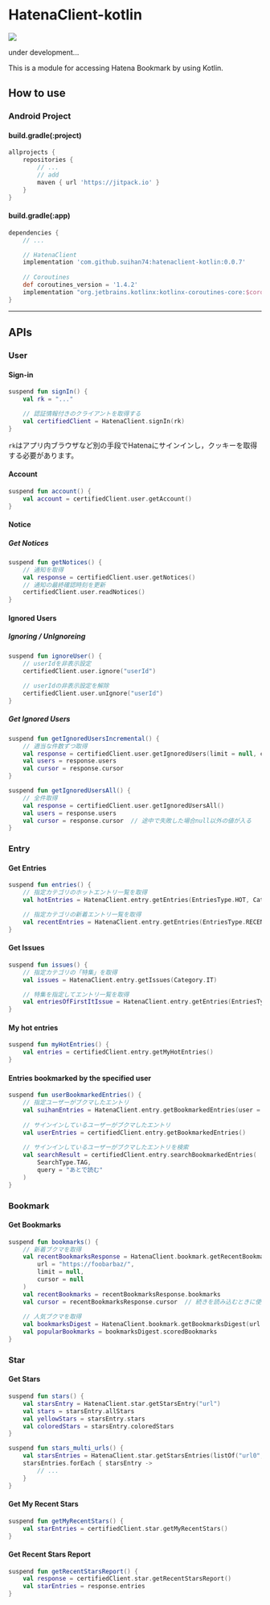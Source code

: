 # HatenaClient-kotlin

[![](https://jitpack.io/v/suihan74/HatenaClient-kotlin.svg)](https://jitpack.io/#suihan74/HatenaClient-kotlin)

under development...

This is a module for accessing Hatena Bookmark by using Kotlin.

## How to use

### Android Project

#### build.gradle(:project)

```gradle:build.gradle
allprojects {
    repositories {
        // ...
        // add
        maven { url 'https://jitpack.io' }
    }
}
```

#### build.gradle(:app)

```gradle
dependencies {
    // ...

    // HatenaClient
    implementation 'com.github.suihan74:hatenaclient-kotlin:0.0.7'
    
    // Coroutines
    def coroutines_version = '1.4.2'
    implementation "org.jetbrains.kotlinx:kotlinx-coroutines-core:$coroutines_version"
}
```

---

## APIs

### User

#### Sign-in

```kt
suspend fun signIn() {
    val rk = "..."

    // 認証情報付きのクライアントを取得する
    val certifiedClient = HatenaClient.signIn(rk)
}
```

`rk`はアプリ内ブラウザなど別の手段でHatenaにサインインし，クッキーを取得する必要があります。

#### Account

```kt
suspend fun account() {
    val account = certifiedClient.user.getAccount()
}
```

#### Notice

##### Get Notices

```kt
suspend fun getNotices() {
    // 通知を取得
    val response = certifiedClient.user.getNotices()
    // 通知の最終確認時刻を更新
    certifiedClient.user.readNotices()
}
```

#### Ignored Users

##### Ignoring / UnIgnoreing

```kt
suspend fun ignoreUser() {
    // userIdを非表示設定
    certifiedClient.user.ignore("userId")
    
    // userIdの非表示設定を解除
    certifiedClient.user.unIgnore("userId")
}
```

##### Get Ignored Users

```kt
suspend fun getIgnoredUsersIncremental() {
    // 適当な件数ずつ取得
    val response = certifiedClient.user.getIgnoredUsers(limit = null, cursor = null)
    val users = response.users
    val cursor = response.cursor
}
```

```kt
suspend fun getIgnoredUsersAll() {
    // 全件取得
    val response = certifiedClient.user.getIgnoredUsersAll()
    val users = response.users
    val cursor = response.cursor  // 途中で失敗した場合null以外の値が入る
}
```

### Entry

#### Get Entries

```kt
suspend fun entries() {
    // 指定カテゴリのホットエントリ一覧を取得
    val hotEntries = HatenaClient.entry.getEntries(EntriesType.HOT, Category.ALL)

    // 指定カテゴリの新着エントリ一覧を取得
    val recentEntries = HatenaClient.entry.getEntries(EntriesType.RECENT, Category.ALL)
}
```

#### Get Issues

```kt
suspend fun issues() {
    // 指定カテゴリの「特集」を取得
    val issues = HatenaClient.entry.getIssues(Category.IT)

    // 特集を指定してエントリ一覧を取得
    val entriesOfFirstItIssue = HatenaClient.entry.getEntries(EntriesType.HOT, issues[0])
}
```

#### My hot entries

```kt
suspend fun myHotEntries() {
    val entries = certifiedClient.entry.getMyHotEntries()
}
```

#### Entries bookmarked by the specified user

```kt
suspend fun userBookmarkedEntries() {
    // 指定ユーザーがブクマしたエントリ
    val suihanEntries = HatenaClient.entry.getBookmarkedEntries(user = "suihan74")
    
    // サインインしているユーザーがブクマしたエントリ
    val userEntries = certifiedClient.entry.getBookmarkedEntries()
    
    // サインインしているユーザーがブクマしたエントリを検索
    val searchResult = certifiedClient.entry.searchBookmarkedEntries(
        SearchType.TAG,
        query = "あとで読む"
    )
}
```

### Bookmark

#### Get Bookmarks

```kt
suspend fun bookmarks() {
    // 新着ブクマを取得
    val recentBookmarksResponse = HatenaClient.bookmark.getRecentBookmarks(
        url = "https://foobarbaz/",
        limit = null,
        cursor = null
    )
    val recentBookmarks = recentBookmarksResponse.bookmarks
    val cursor = recentBookmarksResponse.cursor  // 続きを読み込むときに使用
    
    // 人気ブクマを取得
    val bookmarksDigest = HatenaClient.bookmark.getBookmarksDigest(url = "https://foobarbaz/")
    val popularBookmarks = bookmarksDigest.scoredBookmarks
}
```

### Star

#### Get Stars

```kt
suspend fun stars() {
    val starsEntry = HatenaClient.star.getStarsEntry("url")
    val stars = starsEntry.allStars
    val yellowStars = starsEntry.stars
    val coloredStars = starsEntry.coloredStars
}

suspend fun stars_multi_urls() {
    val starsEntries = HatenaClient.star.getStarsEntries(listOf("url0", "url1", ...))
    starsEntries.forEach { starsEntry ->
        // ...
    }
}
```

#### Get My Recent Stars

```kt
suspend fun getMyRecentStars() {
    val starEntries = certifiedClient.star.getMyRecentStars()
}
```

#### Get Recent Stars Report

```kt
suspend fun getRecentStarsReport() {
    val response = certifiedClient.star.getRecentStarsReport()
    val starEntries = response.entries
}
```

